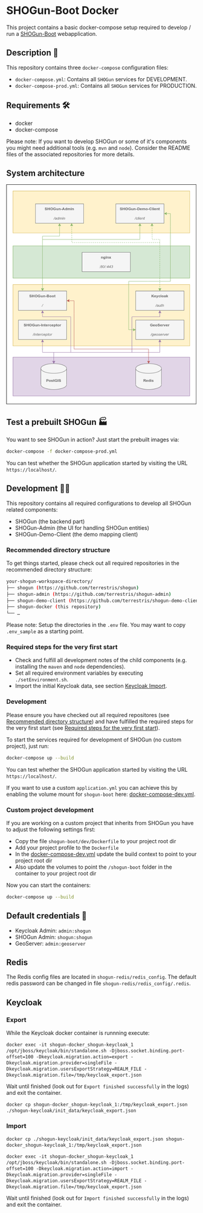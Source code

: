 # SHOGun-Boot Docker

This project contains a basic docker-compose setup required to develop / run a
[SHOGun-Boot](https://github.com/terrestris/shogun) webapplication.

## Description 📙

This repository contains three `docker-compose` configuration files:

- `docker-compose.yml`: Contains all `SHOGun` services for DEVELOPMENT.
- `docker-compose-prod.yml`: Contains all `SHOGun` services for PRODUCTION.

## Requirements 🛠️

- docker
- docker-compose

Please note: If you want to develop SHOGun or some of it's components you might need
additional tools (e.g. `mvn` and `node`). Consider the README files of the associated
repositories for more details.

## System architecture

![System architecture](./docs/components.png)

## Test a prebuilt SHOGun 🏭

You want to see SHOGun in action? Just start the prebuilt images via:

```bash
docker-compose -f docker-compose-prod.yml
```

You can test whether the SHOGun application started by visiting the URL
`https://localhost/`.

## Development 🧑‍💻

This repository contains all required configurations to develop all SHOGun related
components:

- SHOGun (the backend part)
- SHOGun-Admin (the UI for handling SHOGun entities)
- SHOGun-Demo-Client (the demo mapping client)

### Recommended directory structure

To get things started, please check out all required repositories in the recommended
directory structure:

```bash
your-shogun-workspace-directory/
├── shogun (https://github.com/terrestris/shogun)
├── shogun-admin (https://github.com/terrestris/shogun-admin)
├── shogun-demo-client (https://github.com/terrestris/shogun-demo-client)
├── shogun-docker (this repository)
└── …
```

Please note: Setup the directories in the `.env` file. You may want to copy `.env_sample` as
a starting point.

### Required steps for the very first start

- Check and fulfill all development notes of the child components (e.g. installing the
  `maven` and `node` dependencies).
- Set all required environment variables by executing `./setEnvironment.sh`.
- Import the initial Keycloak data, see section [Keycloak Import](#import).

### Development

Please ensure you have checked out all required repositores (see [Recommended directory structure](#recommended-directory-structure))
and have fulfilled the required steps for the very first start (see [Required steps for the very first start](#required-steps-for-the-very-first-start)).

To start the services required for development of SHOGun (no custom project), just run:

```bash
docker-compose up --build
```

You can test whether the SHOGun application started by visiting the URL `https://localhost/`.

If you want to use a custom `application.yml` you can achieve this by enabling the
volume mount for `shogun-boot` here: [docker-compose-dev.yml](docker-compose-dev.yml#L37).

### Custom project development

If you are working on a custom project that inherits from SHOGun you have to adjust the
following settings first:

- Copy the file `shogun-boot/dev/Dockerfile` to your project root dir
- Add your project profile to the `Dockerfile`
- In the [docker-compose-dev.yml](docker-compose-dev.yml) update the build context to
  point to your project root dir
- Also update the volumes to point the `/shogun-boot` folder in the container to
  your project root dir

Now you can start the containers:

```bash
docker-compose up --build
```

## Default credentials 🔐

- Keycloak Admin: `admin:shogun`
- SHOGun Admin: `shogun:shogun`
- GeoServer: `admin:geoserver`

## Redis

The Redis config files are located in `shogun-redis/redis_config`. The default redis password
can be changed in file `shogun-redis/redis_config/.redis`.

## Keycloak

### Export

While the Keycloak docker container is runnning execute:

```
docker exec -it shogun-docker_shogun-keycloak_1 /opt/jboss/keycloak/bin/standalone.sh -Djboss.socket.binding.port-offset=100 -Dkeycloak.migration.action=export -Dkeycloak.migration.provider=singleFile -Dkeycloak.migration.usersExportStrategy=REALM_FILE -Dkeycloak.migration.file=/tmp/keycloak_export.json
```

Wait until finished (look out for `Export finished successfully` in the logs) and exit the container.

```
docker cp shogun-docker_shogun-keycloak_1:/tmp/keycloak_export.json ./shogun-keycloak/init_data/keycloak_export.json
```

### Import

```
docker cp ./shogun-keycloak/init_data/keycloak_export.json shogun-docker_shogun-keycloak_1:/tmp/keycloak_export.json
```

```
docker exec -it shogun-docker_shogun-keycloak_1 /opt/jboss/keycloak/bin/standalone.sh -Djboss.socket.binding.port-offset=100 -Dkeycloak.migration.action=import -Dkeycloak.migration.provider=singleFile -Dkeycloak.migration.usersExportStrategy=REALM_FILE -Dkeycloak.migration.file=/tmp/keycloak_export.json
```

Wait until finished (look out for `Import finished successfully` in the logs) and exit the container.
